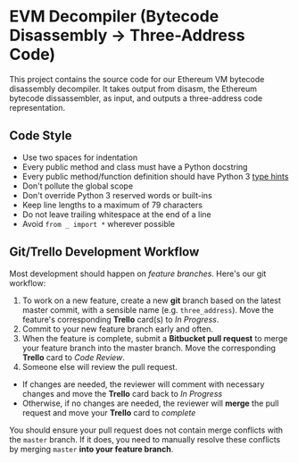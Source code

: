 # EVM Decompiler (Bytecode Disassembly -> Three-Address Code)

This project contains the source code for our Ethereum VM bytecode disassembly decompiler. It takes output from disasm, the Ethereum bytecode dissassembler, as input, and outputs a three-address code representation.

## Code Style

- Use two spaces for indentation
- Every public method and class must have a Python docstring
- Every public method/function definition should have Python 3 [type hints](https://docs.python.org/3/library/typing.html)
- Don't pollute the global scope
- Don't override Python 3 reserved words or built-ins
- Keep line lengths to a maximum of 79 characters
- Do not leave trailing whitespace at the end of a line
- Avoid `from _ import *` wherever possible

## Git/Trello Development Workflow

Most development should happen on *feature branches*. Here's our git workflow:

1. To work on a new feature, create a new **git** branch based on the latest master commit, with a sensible name (e.g. `three_address`). Move the feature's corresponding **Trello** card(s) to *In Progress*.
2. Commit to your new feature branch early and often.
3. When the feature is complete, submit a **Bitbucket pull request** to merge your feature branch into the master branch. Move the corresponding **Trello** card to *Code Review*.
4. Someone else will review the pull request.
  - If changes are needed, the reviewer will comment with necessary changes and move the **Trello** card back to *In Progress*
  - Otherwise, if no changes are needed, the reviewer will **merge** the pull request and move your **Trello** card to *complete*
    
You should ensure your pull request does not contain merge conflicts with the `master` branch. If it does, you need to manually resolve these conflicts by merging `master` **into your feature branch**.